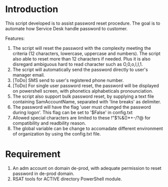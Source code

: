 # Introduction 
This script developed is to assist password reset procedure. The goal is to automate how Service Desk handle password to customer.

Features:
1. The script will reset the password with the complexity meeting the criteria (12 characters, lowercase, uppercase and numbers). The script also able to reset more than 12 characters if needed. Plus it is also disregard ambiguous hard to read character such as O,0,o,l,I,1.
2. The script will automatically send the password directly to user's manager email.
3. [ToDo] SMS send to user's registered phone number.
4. [ToDo] For single user password reset, the password will be displayed on powershell screen, with phonetics alphabeticals pronounciation.
4. The script also support bulk password reset, by supplying a text file containing SamAccountName, separated with 'line breaks' as delimiter.
5. The password will have the flag 'user must changed the password during logon'. This flag can be set to '$False' in config.txt
6. Allowed special characters are limited to these !"$%&()*+-/?@ for compatibility and readbility reason. 
7. The global variable can be change to accomadate different environment of organization by using the config.txt file. 

# Requirement
1. An adm account on domain de-prod, with adequate permission to reset password in de-prod domain.
2. RSAT tools for ACTIVE directory PowerShell module. 


